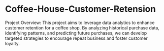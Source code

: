 # Coffee-House-Customer-Retension

Project Overview:
This project aims to leverage data analytics to enhance customer retention for a coffee shop. By analyzing historical purchase data, identifying patterns, and predicting future purchases, we can develop targeted strategies to encourage repeat business and foster customer loyalty.

